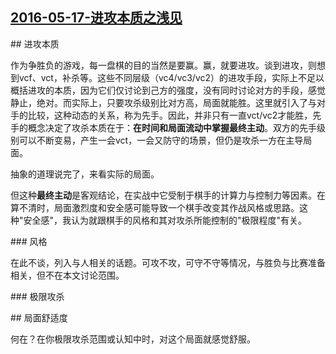 ## [2016-05-17-进攻本质之浅见][0]

\#\# 进攻本质

作为争胜负的游戏，每一盘棋的目的当然是要赢。赢，就要进攻。谈到进攻，则想到vcf、vct，补杀等。这些不同层级（vc4/vc3/vc2）的进攻手段，实际上不足以概括进攻的本质，因为它们仅讨论到己方的强度，没有同时讨论对方的手段，感觉静止，绝对。而实际上，只要攻杀级别比对方高，局面就能胜。这里就引入了与对手的比较，这种动态的关系，称为先手。因此，并非只有一直vct/vc2才能胜，先手的概念决定了攻杀本质在于：**在时间和局面流动中掌握最终主动**。双方的先手级别可以不断变易，产生一会vct，一会又防守的场景，但仍是攻杀一方在主导局面。

抽象的道理说完了，来看实际的局面。

但这种**最终主动**是客观结论，在实战中它受制于棋手的计算力与控制力等因素。在算不清时，局面激烈度和安全感可能导致一个棋手改变其作战风格或思路。这种"安全感"，我认为就跟棋手的风格和其对攻杀所能控制的"极限程度"有关。

\#\#\# 风格 

在此不谈，列入与人相关的话题。可攻不攻，可守不守等情况，与胜负与比赛准备相关，但不在本文讨论范围。

\#\#\# 极限攻杀

  
\#\# 局面舒适度 

何在？在你极限攻杀范围或认知中时，对这个局面就感觉舒服。

  



[0]: #